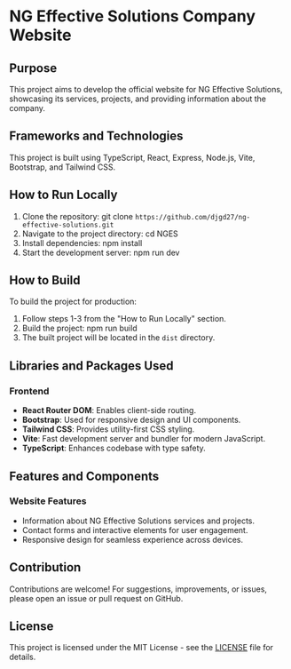 # NG Effective Solutions Company Website

## Purpose

This project aims to develop the official website for NG Effective Solutions, showcasing its services, projects, and providing information about the company.

## Frameworks and Technologies

This project is built using TypeScript, React, Express, Node.js, Vite, Bootstrap, and Tailwind CSS.

## How to Run Locally

1. Clone the repository:
   git clone `https://github.com/djgd27/ng-effective-solutions.git`
2. Navigate to the project directory:
   cd NGES
3. Install dependencies:
   npm install
4. Start the development server:
   npm run dev

## How to Build

To build the project for production:

1. Follow steps 1-3 from the "How to Run Locally" section.
2. Build the project:
   npm run build
3. The built project will be located in the `dist` directory.

## Libraries and Packages Used

### Frontend

- **React Router DOM**: Enables client-side routing.
- **Bootstrap**: Used for responsive design and UI components.
- **Tailwind CSS**: Provides utility-first CSS styling.
- **Vite**: Fast development server and bundler for modern JavaScript.
- **TypeScript**: Enhances codebase with type safety.

## Features and Components

### Website Features

- Information about NG Effective Solutions services and projects.
- Contact forms and interactive elements for user engagement.
- Responsive design for seamless experience across devices.

## Contribution

Contributions are welcome! For suggestions, improvements, or issues, please open an issue or pull request on GitHub.

## License

This project is licensed under the MIT License - see the [LICENSE](./LICENSE) file for details.
